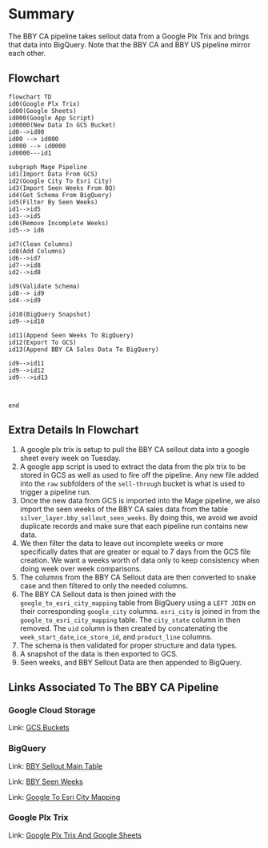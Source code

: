 
# Summary
The BBY CA pipeline takes sellout data from a Google Plx Trix and brings that data into BigQuery. Note that the BBY CA and BBY US pipeline mirror each other.

## Flowchart

```mermaid
flowchart TD
id0(Google Plx Trix)
id00(Google Sheets)
id000(Google App Script)
id0000(New Data In GCS Bucket)
id0-->id00
id00 --> id000
id000 --> id0000
id0000---id1

subgraph Mage Pipeline
id1(Import Data From GCS)
id2(Google City To Esri City)
id3(Import Seen Weeks From BQ)
id4(Get Schema From BigQuery)
id5(Filter By Seen Weeks)
id1-->id5
id3-->id5
id6(Remove Incomplete Weeks)
id5--> id6

id7(Clean Columns)
id8(Add Columns)
id6-->id7
id7-->id8
id2-->id8

id9(Validate Schema)
id8--> id9
id4-->id9

id10(BigQuery Snapshot)
id9-->id10

id11(Append Seen Weeks To BigQuery)
id12(Export To GCS)
id13(Append BBY CA Sales Data To BigQuery)

id9-->id11
id9-->id12
id9--->id13



end
```
## Extra Details In Flowchart
1. A google plx trix is setup to pull the BBY CA sellout data into a google sheet every week on Tuesday.
2. A google app script is used to extract the data from the plx trix to be stored in GCS as well as used to fire off the pipeline. Any new file added into the `raw` subfolders of the `sell-through` bucket is what is used to trigger a pipeline run.
3. Once the new data from GCS is imported into the Mage pipeline, we also import the seen weeks of the BBY CA sales data from the table `silver_layer.bby_sellout_seen_weeks`. By doing this, we avoid we avoid duplicate records and make sure that each pipeline run contains new data.
4. We then filter the data to leave out incomplete weeks or more specifically dates that are greater or equal to 7 days from the GCS file creation. We want a weeks worth of data only to keep consistency when doing week over week comparisons.
5. The columns from the BBY CA Sellout data are then converted to snake case and then filtered to only the needed columns.
6. The BBY CA Sellout data is then joined with the `google_to_esri_city_mapping` table from BigQuery using a `LEFT JOIN` on their corresponding `google_city` columns. `esri_city` is joined in from the `google_to_esri_city_mapping` table. The `city_state` column in then removed. The `uid` column is then created by concatenating the `week_start_date`,`ice_store_id`, and `product_line` columns.
7. The schema is then validated for proper structure and data types.
8. A snapshot of the data is then exported to GCS.
9. Seen weeks, and BBY Sellout Data are then appended to BigQuery.


## Links Associated To The BBY CA Pipeline

### Google Cloud Storage

Link: [GCS Buckets](https://console.cloud.google.com/storage/browser/sell-through/bby_sellout/ca?pageState=(%22StorageObjectListTable%22:(%22f%22:%22%255B%255D%22))&authuser=0&project=orbital-airfoil-393318&prefix=&forceOnObjectsSortingFiltering=false)


### BigQuery

Link: [BBY Sellout Main Table](https://console.cloud.google.com/bigquery?referrer=search&authuser=0&project=orbital-airfoil-393318&ws=!1m5!1m4!4m3!1sorbital-airfoil-393318!2ssilver_layer!3sbby_sellout&rapt=AEjHL4M3f1x-ugX3r2tv7CC0cfTq6BB4R8m1vz8I7eRwRzIIlweBDeDyb1Szukb44sXCvkGPZQRqkkldaGjC0hco7N8INVwB2iIz_1GXSr4oQIBheX6SdLo&pli=1)

Link: [BBY Seen Weeks](https://console.cloud.google.com/bigquery?referrer=search&authuser=0&project=orbital-airfoil-393318&ws=!1m5!1m4!4m3!1sorbital-airfoil-393318!2ssilver_layer!3sbby_sellout_seen_weeks&rapt=AEjHL4M3f1x-ugX3r2tv7CC0cfTq6BB4R8m1vz8I7eRwRzIIlweBDeDyb1Szukb44sXCvkGPZQRqkkldaGjC0hco7N8INVwB2iIz_1GXSr4oQIBheX6SdLo&pli=1)

Link: [Google To Esri City Mapping](https://console.cloud.google.com/bigquery?referrer=search&authuser=0&project=orbital-airfoil-393318&ws=!1m5!1m4!4m3!1sorbital-airfoil-393318!2ssilver_layer!3sgoogle_to_esri_city_mapping&rapt=AEjHL4M3f1x-ugX3r2tv7CC0cfTq6BB4R8m1vz8I7eRwRzIIlweBDeDyb1Szukb44sXCvkGPZQRqkkldaGjC0hco7N8INVwB2iIz_1GXSr4oQIBheX6SdLo&pli=1)

### Google Plx Trix
Link: [Google Plx Trix And Google Sheets](https://docs.google.com/spreadsheets/d/1fCZYXlIVGgM5Js712ehdhkABy0zDDv9lReyW2O9cjaA/edit?resourcekey=0-gw_FuZqGmF7pg7zGv5W_bg#gid=156467221)